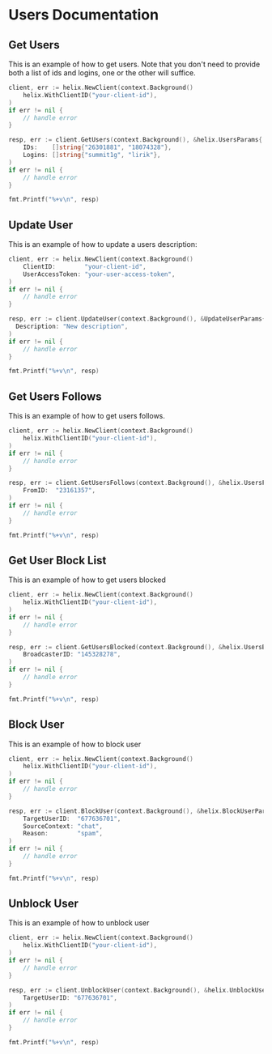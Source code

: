 # Users Documentation

## Get Users

This is an example of how to get users. Note that you don't need to provide both a list of ids and logins, one or the other will suffice.

```go
client, err := helix.NewClient(context.Background()
    helix.WithClientID("your-client-id"),
)
if err != nil {
    // handle error
}

resp, err := client.GetUsers(context.Background(), &helix.UsersParams{
    IDs:    []string{"26301881", "18074328"},
    Logins: []string{"summit1g", "lirik"},
)
if err != nil {
    // handle error
}

fmt.Printf("%+v\n", resp)
```

## Update User

This is an example of how to update a users description:

```go
client, err := helix.NewClient(context.Background()
    ClientID:        "your-client-id",
    UserAccessToken: "your-user-access-token",
)
if err != nil {
    // handle error
}

resp, err := client.UpdateUser(context.Background(), &UpdateUserParams{
  Description: "New description",
)
if err != nil {
    // handle error
}

fmt.Printf("%+v\n", resp)
```

## Get Users Follows

This is an example of how to get users follows.

```go
client, err := helix.NewClient(context.Background()
    helix.WithClientID("your-client-id"),
)
if err != nil {
    // handle error
}

resp, err := client.GetUsersFollows(context.Background(), &helix.UsersFollowsParams{
    FromID:  "23161357",
)
if err != nil {
    // handle error
}

fmt.Printf("%+v\n", resp)
```

## Get User Block List

This is an example of how to get users blocked

```go
client, err := helix.NewClient(context.Background()
    helix.WithClientID("your-client-id"),
)
if err != nil {
    // handle error
}

resp, err := client.GetUsersBlocked(context.Background(), &helix.UsersBlockedParams{
    BroadcasterID: "145328278",
)
if err != nil {
    // handle error
}

fmt.Printf("%+v\n", resp)
```

## Block User

This is an example of how to block user

```go
client, err := helix.NewClient(context.Background()
    helix.WithClientID("your-client-id"),
)
if err != nil {
    // handle error
}

resp, err := client.BlockUser(context.Background(), &helix.BlockUserParams{
    TargetUserID:  "677636701",
    SourceContext: "chat",
    Reason:        "spam",
)
if err != nil {
    // handle error
}

fmt.Printf("%+v\n", resp)
```

## Unblock User

This is an example of how to unblock user

```go
client, err := helix.NewClient(context.Background()
    helix.WithClientID("your-client-id"),
)
if err != nil {
    // handle error
}

resp, err := client.UnblockUser(context.Background(), &helix.UnblockUserParams{
    TargetUserID: "677636701",
)
if err != nil {
    // handle error
}

fmt.Printf("%+v\n", resp)
```
